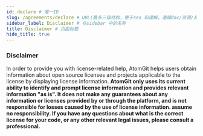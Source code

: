 ```yaml
---
id: declare # 唯一ID
slug: /agreements/declare # URL(最多三级结构，便于seo 和理解，遵循doc/资源/具体说明项 的原则)
sidebar_label: Disclaimer # 在sidebar 中的名称
title: Disclaimer # 页面标题
hide_title: true
---
```


### Disclaimer

In order to provide you with license-related help, AtomGit helps users obtain information about open source licenses and projects applicable to the license by displaying license information. **AtomGit only uses its current ability to identify and prompt license information and provides relevant information "as is". It does not make any guarantees about any information or licenses provided by or through the platform, and is not responsible for losses caused by the use of license information. assume no responsibility. If you have any questions about what is the correct license for your code, or any other relevant legal issues, please consult a professional.**
